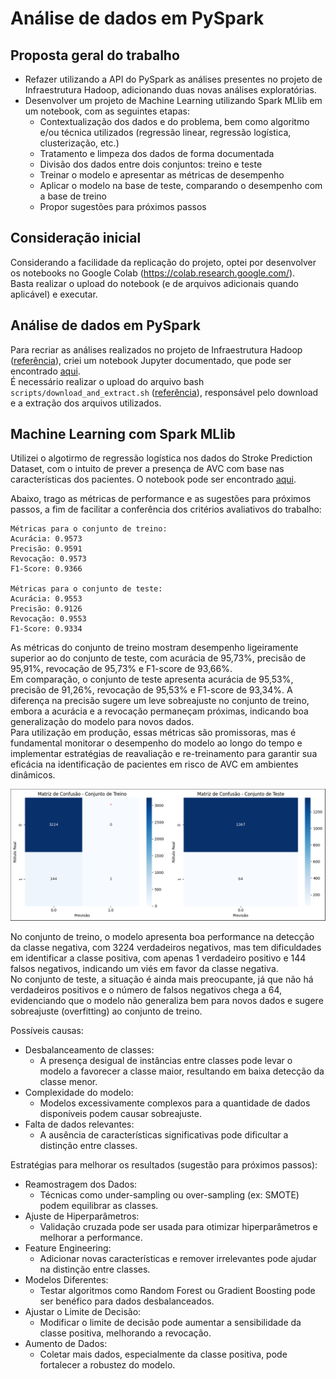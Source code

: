 # Análise de dados em PySpark

## Proposta geral do trabalho
- Refazer utilizando a API do PySpark as análises presentes no projeto de Infraestrutura Hadoop, adicionando duas novas análises exploratórias.
- Desenvolver um projeto de Machine Learning utilizando Spark MLlib em um notebook, com as seguintes etapas:
    - Contextualização dos dados e do problema, bem como algoritmo e/ou técnica utilizados (regressão linear, regressão logística, clusterização, etc.) 
    - Tratamento e limpeza dos dados de forma documentada
    - Divisão dos dados entre dois conjuntos: treino e teste
    - Treinar o modelo e apresentar as métricas de desempenho
    - Aplicar o modelo na base de teste, comparando o desempenho com a base de treino
    - Propor sugestões para próximos passos

## Consideração inicial
Considerando a facilidade da replicação do projeto, optei por desenvolver os notebooks no Google Colab (https://colab.research.google.com/).<br>
Basta realizar o upload do notebook (e de arquivos adicionais quando aplicável) e executar. 

## Análise de dados em PySpark
Para recriar as análises realizados no projeto de Infraestrutura Hadoop ([referência](../infraestrutura_hadoop/README.md)), criei um notebook Jupyter documentado, que pode ser encontrado [aqui](./notebooks/01_analise_dados_spark.ipynb).<br>
É necessário realizar o upload do arquivo bash `scripts/download_and_extract.sh` ([referência](./scripts/download_and_extract.sh)), responsável pelo download e a extração dos arquivos utilizados.

## Machine Learning com Spark MLlib
Utilizei o algotirmo de regressão logística nos dados do Stroke Prediction Dataset, com o intuito de prever a presença de AVC com base nas características dos pacientes.
O notebook pode ser encontrado [aqui](./notebooks/02_machine_learning_mllib.ipynb).

Abaixo, trago as métricas de performance e as sugestões para próximos passos, a fim de facilitar a conferência dos critérios avaliativos do trabalho:

```
Métricas para o conjunto de treino:
Acurácia: 0.9573
Precisão: 0.9591
Revocação: 0.9573
F1-Score: 0.9366

Métricas para o conjunto de teste:
Acurácia: 0.9553
Precisão: 0.9126
Revocação: 0.9553
F1-Score: 0.9334
```
As métricas do conjunto de treino mostram desempenho ligeiramente superior ao do conjunto de teste, com acurácia de 95,73%, precisão de 95,91%, revocação de 95,73% e F1-score de 93,66%.<br>
Em comparação, o conjunto de teste apresenta acurácia de 95,53%, precisão de 91,26%, revocação de 95,53% e F1-score de 93,34%. A diferença na precisão sugere um leve sobreajuste no conjunto de treino, embora a acurácia e a revocação permaneçam próximas, indicando boa generalização do modelo para novos dados.<br>
Para utilização em produção, essas métricas são promissoras, mas é fundamental monitorar o desempenho do modelo ao longo do tempo e implementar estratégias de reavaliação e re-treinamento para garantir sua eficácia na identificação de pacientes em risco de AVC em ambientes dinâmicos.

![matriz_confusao](./img/matriz_confusao.png)

No conjunto de treino, o modelo apresenta boa performance na detecção da classe negativa, com 3224 verdadeiros negativos, mas tem dificuldades em identificar a classe positiva, com apenas 1 verdadeiro positivo e 144 falsos negativos, indicando um viés em favor da classe negativa.<br>
No conjunto de teste, a situação é ainda mais preocupante, já que não há verdadeiros positivos e o número de falsos negativos chega a 64, evidenciando que o modelo não generaliza bem para novos dados e sugere sobreajuste (overfitting) ao conjunto de treino.

Possíveis causas:
- Desbalanceamento de classes: 
    - A presença desigual de instâncias entre classes pode levar o modelo a favorecer a classe maior, resultando em baixa detecção da classe menor.
- Complexidade do modelo:
    - Modelos excessivamente complexos para a quantidade de dados disponíveis podem causar sobreajuste.
- Falta de dados relevantes:
    - A ausência de características significativas pode dificultar a distinção entre classes.

Estratégias para melhorar os resultados (sugestão para próximos passos):
- Reamostragem dos Dados:
    - Técnicas como under-sampling ou over-sampling (ex: SMOTE) podem equilibrar as classes.
- Ajuste de Hiperparâmetros:
    - Validação cruzada pode ser usada para otimizar hiperparâmetros e melhorar a performance.
- Feature Engineering:
    - Adicionar novas características e remover irrelevantes pode ajudar na distinção entre classes.
- Modelos Diferentes:
    - Testar algoritmos como Random Forest ou Gradient Boosting pode ser benéfico para dados desbalanceados.
- Ajustar o Limite de Decisão:
    - Modificar o limite de decisão pode aumentar a sensibilidade da classe positiva, melhorando a revocação.
- Aumento de Dados:
    - Coletar mais dados, especialmente da classe positiva, pode fortalecer a robustez do modelo.